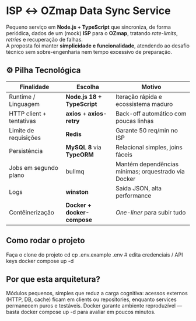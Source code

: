 # ISP ↔ OZmap Data Sync Service

Pequeno serviço em **Node.js + TypeScript** que sincroniza, de forma periódica, dados de um (mock) **ISP** para o **OZmap**, tratando *rate-limits*, *retries* e recuperação de falhas.  
A proposta foi manter **simplicidade e funcionalidade**, atendendo ao desafio técnico sem sobre-engenharia nem tempo excessivo de preparação.

## ⚙️ Pilha Tecnológica

| Finalidade                    | Escolha                         | Motivo                                                     |
| ----------------------------- | ------------------------------  | ---------------------------------------------------------- |
| Runtime / Linguagem           | **Node.js 18 + TypeScript**     | Iteração rápida e ecossistema maduro                       |
| HTTP client + tentativas      | **axios** + **axios-retry**     | Back-off automático com poucas linhas                      |
| Limite de requisições         | **Redis**                       | Garante 50 req/min no ISP                                  |
| Persistência                  | **MySQL 8** via **TypeORM**     | Relacional simples, joins fáceis                           |
| Jobs em segundo plano         | bullmq                          | Mantém dependências mínimas; orquestrado via Docker        |
| Logs                          | **winston**                     | Saída JSON, alta performance                               |
| Contêinerização               | **Docker + docker-compose**     | *One-liner* para subir tudo                                |

## Como rodar o projeto

Faça o clone do projeto
cd <nome da past>
cp .env.example .env   # edita credenciais / API keys
docker compose up -d


## Por que esta arquitetura?
Módulos pequenos, simples que reduz a carga cognitiva: acessos externos (HTTP, DB, cache) ficam em clients ou repositories, enquanto services permanecem puros e testáveis. Docker garante ambiente reproduzível — basta docker compose up -d para avaliar em poucos minutos.
